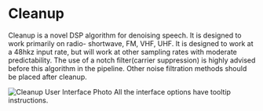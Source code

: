 # Cleanup 
Cleanup is a novel DSP algorithm for denoising speech.
It is designed to work primarily on radio- shortwave, FM, VHF, UHF.
It is designed to work at a 48hkz input rate, but will work at other sampling rates with moderate predictability.
The use of a notch filter(carrier suppression) is highly advised before this algorithm in the pipeline.
Other noise filtration methods should be placed after cleanup. 

![Cleanup User Interface Photo](https://i.imgur.com/465sJq4.png)
All the interface options have tooltip instructions.
